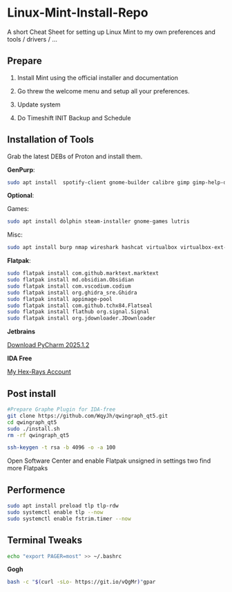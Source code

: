 # Linux-Mint-Install-Repo

A short Cheat Sheet for setting up Linux Mint to my own preferences and tools / drivers / ...

## Prepare

1. Install Mint using the official installer and documentation

2. Go threw the welcome menu and setup all your preferences.

3. Update system

4. Do Timeshift INIT Backup and Schedule

## Installation of Tools

Grab the latest DEBs of Proton and install them.

**GenPurp**:

```bash
sudo apt install  spotify-client gnome-builder calibre gimp gimp-help-de darktable handbrake obs-studio vlc filelight baobab python3-virtualenv python-pip python3 glances most dia ghex tree bleachbit ipython3 neofetch gnome-keyring android-sdk-platform-tools-common qbittorrent openssh-client chromium
```

**Optional**:

Games:

```bash
sudo apt install dolphin steam-installer gnome-games lutris
```

Misc:

```bash
sudo apt install burp nmap wireshark hashcat virtualbox virtualbox-ext-pack 
```

**Flatpak**:

```bash
sudo flatpak install com.github.marktext.marktext
sudo flatpak install md.obsidian.Obsidian 
sudo flatpak install com.vscodium.codium
sudo flatpak install org.ghidra_sre.Ghidra
sudo flatpak install appimage-pool
sudo flatpak install com.github.tchx84.Flatseal
sudo flatpak install flathub org.signal.Signal
sudo flatpak install org.jdownloader.JDownloader
```

**Jetbrains**

[Download PyCharm 2025.1.2](https://www.jetbrains.com/shop/download/PC/2025100)

**IDA Free**

[My Hex-Rays Account](https://my.hex-rays.com/dashboard/download-center/installers/9.1/ida-free)

## Post install

```bash
#Prepare Graphe Plugin for IDA-free
git clone https://github.com/WqyJh/qwingraph_qt5.git
cd qwingraph_qt5
sudo ./install.sh
rm -rf qwingraph_qt5

ssh-keygen -t rsa -b 4096 -o -a 100
```

Open Software Center and enable Flatpak unsigned in settings two find more Flatpaks 

## Performence

```bash
sudo apt install preload tlp tlp-rdw
sudo systemctl enable tlp --now
sudo systemctl enable fstrim.timer --now
```

## Terminal Tweaks

```bash
echo "export PAGER=most" >> ~/.bashrc
```

**Gogh**

```bash
bash -c "$(curl -sLo- https://git.io/vQgMr)"gpar
```
